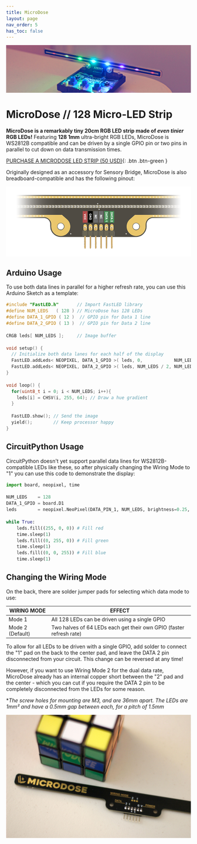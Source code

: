 ```yaml
---
title: MicroDose
layout: page
nav_order: 5
has_toc: false
---
```


![SENSORY BRIDGE IS SIMPLE](https://github.com/connornishijima/sensory_bridge_docs/blob/main/img/microdose_banner.jpg?raw=true)

# MicroDose // 128 Micro-LED Strip

**MicroDose is a remarkably tiny 20cm RGB LED strip made of *even tinier* RGB LEDs!** Featuring **128 1mm** ultra-bright RGB LEDs, MicroDose is WS2812B compatible and can be driven by a single GPIO pin or two pins in parallel to cut down on data transmission times.

[PURCHASE A MICRODOSE LED STRIP (50 USD)](purchase.html){: .btn .btn-green }

Originally designed as an accessory for Sensory Bridge, MicroDose is also breadboard-compatible and has the following pinout:

![SENSORY BRIDGE IS SIMPLE](https://github.com/connornishijima/sensory_bridge_docs/blob/main/img/microdose_pinout_transparent.png?raw=true)

## Arduino Usage

To use both data lines in parallel for a higher refresh rate, you can use this Arduino Sketch as a template:

```cpp
#include "FastLED.h"       // Import FastLED library
#define NUM_LEDS   ( 128 ) // MicroDose has 128 LEDs
#define DATA_1_GPIO ( 12 )  // GPIO pin for Data 1 line
#define DATA_2_GPIO ( 13 )  // GPIO pin for Data 2 line

CRGB leds[ NUM_LEDS ];     // Image buffer

void setup() {
  // Initialize both data lanes for each half of the display
  FastLED.addLeds< NEOPIXEL, DATA_1_GPIO >( leds, 0,            NUM_LEDS / 2 );
  FastLED.addLeds< NEOPIXEL, DATA_2_GPIO >( leds, NUM_LEDS / 2, NUM_LEDS / 2 );
}

void loop() {
  for(uint8_t i = 0; i < NUM_LEDS; i++){
    leds[i] = CHSV(i, 255, 64); // Draw a hue gradient
  }

  FastLED.show(); // Send the image
  yield();        // Keep processor happy
}
```

## CircuitPython Usage

CircuitPython doesn't yet support parallel data lines for WS2812B-compatible LEDs like these, so after physically changing the Wiring Mode to "1" you can use this code to demonstrate the display:

```python
import board, neopixel, time

NUM_LEDS    = 128
DATA_1_GPIO = board.D1
leds        = neopixel.NeoPixel(DATA_PIN_1, NUM_LEDS, brightness=0.25, auto_write=True)

while True:
    leds.fill((255, 0, 0)) # Fill red
    time.sleep(1)
    leds.fill((0, 255, 0)) # Fill green
    time.sleep(1)
    leds.fill((0, 0, 255)) # Fill blue
    time.sleep(1)
```

## Changing the Wiring Mode

On the back, there are solder jumper pads for selecting which data mode to use:

| WIRING MODE      | EFFECT                                                              |
|------------------|---------------------------------------------------------------------|
| Mode 1           | All 128 LEDs can be driven using a single GPIO                      |
| Mode 2 (Default) | Two halves of 64 LEDs each get their own GPIO (faster refresh rate) |

To allow for all LEDs to be driven with a single GPIO, add solder to connect the "1" pad on the back to the center pad, and leave the DATA 2 pin disconnected from your circuit. This change can be reversed at any time!

However, if you want to use Wiring Mode 2 for the dual data rate, MicroDose already has an internal copper short between the "2" pad and the center - which you can cut if you require the DATA 2 pin to be completely disconnected from the LEDs for some reason.

**The screw holes for mounting are M3, and are 36mm apart. The LEDs are 1mm² and have a 0.5mm gap between each, for a pitch of 1.5mm*

![SENSORY BRIDGE IS SIMPLE](https://github.com/connornishijima/sensory_bridge_docs/blob/main/img/_MG_0448.jpg?raw=true)

